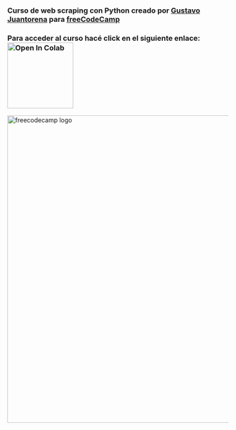 ### Curso de web scraping con Python creado por [Gustavo Juantorena](https://www.linkedin.com/in/gustavo-juantorena/) para [freeCodeCamp](https://www.freecodecamp.org/)<br>
### Para acceder al curso hacé click en el siguiente enlace: <a href="https://colab.research.google.com/github/GEJ1/web_scraping_freecodecamp/blob/main/web_scraping_freeCodeCamp.ipynb" target="_parent"><img src="https://colab.research.google.com/assets/colab-badge.svg" width="150" alt="Open In Colab"/></a>

<img src="https://upload.wikimedia.org/wikipedia/commons/thumb/3/39/FreeCodeCamp_logo.png/800px-FreeCodeCamp_logo.png" alt="freecodecamp logo" width="700">


